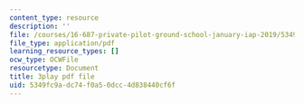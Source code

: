 ```yaml
---
content_type: resource
description: ''
file: /courses/16-687-private-pilot-ground-school-january-iap-2019/5349fc9adc74f0a50dcc4d838440cf6f_kiCNa95DnnE.pdf
file_type: application/pdf
learning_resource_types: []
ocw_type: OCWFile
resourcetype: Document
title: 3play pdf file
uid: 5349fc9a-dc74-f0a5-0dcc-4d838440cf6f
---
```

